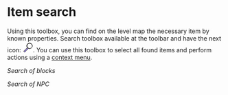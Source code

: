 # Item search

Using this toolbox, you can find on the level map the necessary item by known properties. Search toolbox available at the toolbar and have the next icon:  ![S](screenshots/LevelEditing/Search/SearchIcon.png). You can use this toolbox to select all found items and perform actions using a [context menu](ContextMenu).

_Search of blocks_

<ImageZoom 
  alt="box"
  url="screenshots/LevelEditing/Search/SearchBlock.png"
  width="200px"
  :border="true" 
/>

_Search of NPC_

<ImageZoom 
  alt="box"
  url="screenshots/LevelEditing/Search/SearchNPC.png"
  width="200px"
  :border="true" 
/>
